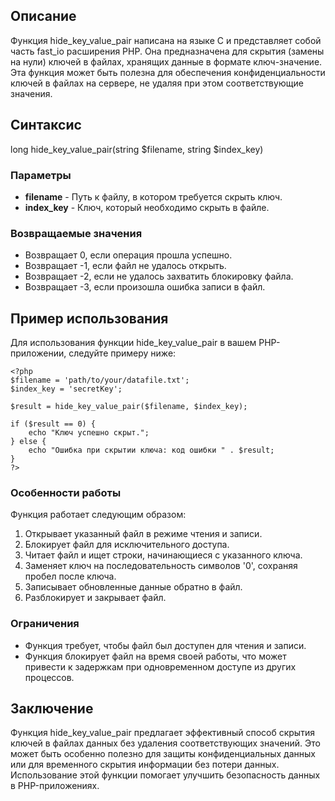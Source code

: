 ## Описание

Функция hide_key_value_pair написана на языке C и представляет собой часть fast_io расширения PHP. Она предназначена для скрытия (замены на нули) ключей в файлах, хранящих данные в формате ключ-значение. Эта функция может быть полезна для обеспечения конфиденциальности ключей в файлах на сервере, не удаляя при этом соответствующие значения.

## Синтаксис

long hide_key_value_pair(string $filename, string $index_key)


### Параметры

- **filename** - Путь к файлу, в котором требуется скрыть ключ.
- **index_key** - Ключ, который необходимо скрыть в файле.

### Возвращаемые значения

- Возвращает 0, если операция прошла успешно.
- Возвращает -1, если файл не удалось открыть.
- Возвращает -2, если не удалось захватить блокировку файла.
- Возвращает -3, если произошла ошибка записи в файл.

## Пример использования

Для использования функции hide_key_value_pair в вашем PHP-приложении, следуйте примеру ниже:
```
<?php
$filename = 'path/to/your/datafile.txt';
$index_key = 'secretKey';

$result = hide_key_value_pair($filename, $index_key);

if ($result == 0) {
    echo "Ключ успешно скрыт.";
} else {
    echo "Ошибка при скрытии ключа: код ошибки " . $result;
}
?>
```

### Особенности работы

Функция работает следующим образом:

1. Открывает указанный файл в режиме чтения и записи.
2. Блокирует файл для исключительного доступа.
3. Читает файл и ищет строки, начинающиеся с указанного ключа.
4. Заменяет ключ на последовательность символов '0', сохраняя пробел после ключа.
5. Записывает обновленные данные обратно в файл.
6. Разблокирует и закрывает файл.

### Ограничения

- Функция требует, чтобы файл был доступен для чтения и записи.
- Функция блокирует файл на время своей работы, что может привести к задержкам при одновременном доступе из других процессов.

## Заключение

Функция hide_key_value_pair предлагает эффективный способ скрытия ключей в файлах данных без удаления соответствующих значений. Это может быть особенно полезно для защиты конфиденциальных данных или для временного скрытия информации без потери данных. Использование этой функции помогает улучшить безопасность данных в PHP-приложениях.
